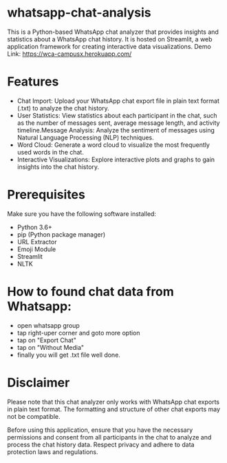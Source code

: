 # whatsapp-chat-analysis
This is a Python-based WhatsApp chat analyzer that provides insights and statistics about a WhatsApp chat history. It is hosted on Streamlit, a web application framework for creating interactive data visualizations.
Demo Link: https://wca-campusx.herokuapp.com/

# Features
- Chat Import: Upload your WhatsApp chat export file in plain text format (.txt) to analyze the chat history.
- User Statistics: View statistics about each participant in the chat, such as the number of messages sent, average message length, and activity timeline.Message Analysis: Analyze the sentiment of messages using Natural Language Processing (NLP) techniques.
- Word Cloud: Generate a word cloud to visualize the most frequently used words in the chat.
- Interactive Visualizations: Explore interactive plots and graphs to gain insights into the chat history.

# Prerequisites
Make sure you have the following software installed:

- Python 3.6+
- pip (Python package manager)
- URL Extractor
- Emoji Module
- Streamlit
- NLTK

# How to found chat data from Whatsapp:
- open whatsapp group
- tap right-uper corner and goto more option
- tap on "Export Chat"
- tap on "Without Media"
- finally you will get .txt file well done.

# Disclaimer
Please note that this chat analyzer only works with WhatsApp chat exports in plain text format. The formatting and structure of other chat exports may not be compatible.

Before using this application, ensure that you have the necessary permissions and consent from all participants in the chat to analyze and process the chat history data. Respect privacy and adhere to data protection laws and regulations.


